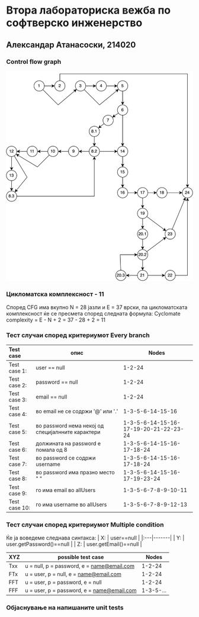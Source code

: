 # Втора лабораториска вежба по софтверско инженерство

## Александар Атанасоски, 214020

### Control flow graph
![CFG](SILab2_CFG.png)

### Цикломатска комплексност - 11
Според CFG има вкупно N = 28 јазли и E = 37 врски, па цикломатската комплексност ќе се пресмета според следната формула: 
Cyclomate complexity = E - N + 2 = 37 - 28 + 2 = 11

### Тест случаи според критериумот Every branch

| Test case | опис | Nodes |
|:---|--------|-------|
| Test case 1: | user == null | 1-2-24 |
| Test case 2: | password == null | 1-2-24 |
| Test case 3: | email == null | 1-2-24 |
| Test case 4: | во email не се содржи '@' или '.' | 1-3-5-6-14-15-16 |
| Test case 5: | во password нема некој од специјалнните карактери | 1-3-5-6-14-15-16-17-19-20-21-22-23-24 |
| Test case 6: | должината на password е помала од 8 | 1-3-5-6-14-15-16-17-18-24 |
| Test case 7: | во password се содржи username | 1-3-5-6-14-15-16-17-18-24 |
| Test case 8: | во password има празно место " " | 1-3-5-6-14-15-16-17-19-23-24 |
| Test case 9: | го има email во allUsers | 1-3-5-6-7-8-9-10-11 |
| Test case 10: | го има username во allUsers | 1-3-5-6-7-8-9-12-13 |

### Тест случаи според критериумот Multiple condition

Ќе ја воведеме следнава синтакса:
| X: | user==null |
|:---|-------|
| Y: | user.getPassword()==null |
| Z: | user.getEmail()==null |

| XYZ	 | possible test case |	Nodes |
|:-----|---------|--------|
| Txx	| u = null, p = password, e = name@email.com	| 1-2-24 |
| FTx |	u = user, p = null, e = name@email.com	| 1-2-24 |
| FFT |	u = user, p = password, e = null	| 1-2-24 |
| FFF |	u = user, p = password, e = name@email.com	| 1-3-5-… |

### Објаснување на напишаните unit tests
